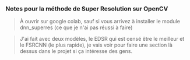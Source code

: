### Notes pour la méthode de Super Resolution sur OpenCV

> À ouvrir sur google colab, sauf si vous arrivez à installer le module dnn_superres (ce que je n'ai pas réussi à faire)

> J'ai fait avec deux modèles, le EDSR qui est censé être le meilleur et le FSRCNN (le plus rapide), je vais voir pour faire une section là dessus dans le projet si ça intéresse des gens.

